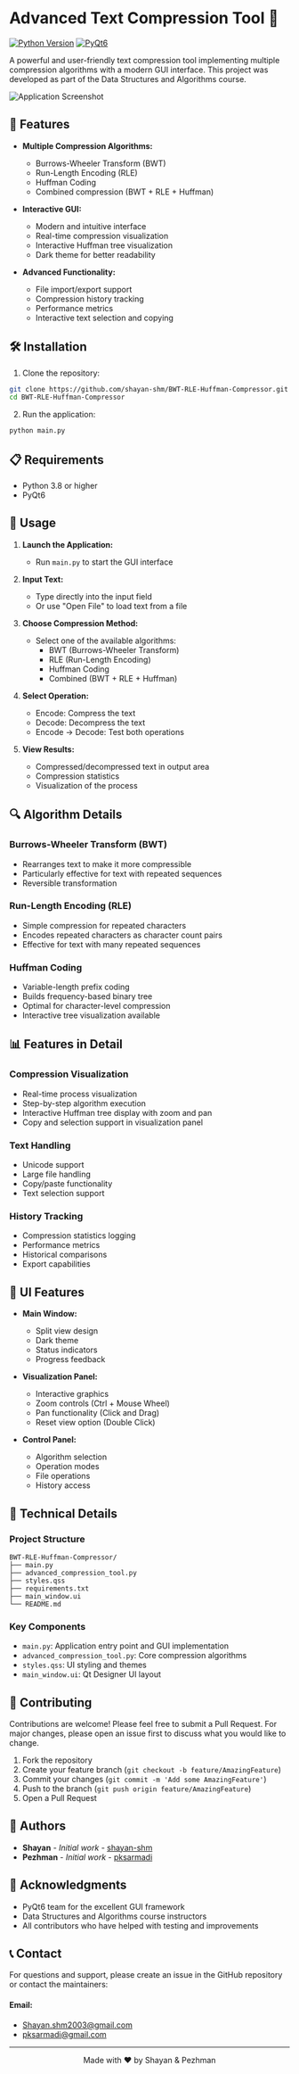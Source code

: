 # Advanced Text Compression Tool 🔄

[![Python Version](https://img.shields.io/badge/python-3.8%2B-blue.svg)](https://www.python.org/downloads/)
[![PyQt6](https://img.shields.io/badge/PyQt-6.0%2B-green.svg)](https://pypi.org/project/PyQt6/)

A powerful and user-friendly text compression tool implementing multiple compression algorithms with a modern GUI interface. This project was developed as part of the Data Structures and Algorithms course.

![Application Screenshot](main_window.png)

## 🌟 Features

- **Multiple Compression Algorithms:**
  - Burrows-Wheeler Transform (BWT)
  - Run-Length Encoding (RLE)
  - Huffman Coding
  - Combined compression (BWT + RLE + Huffman)

- **Interactive GUI:**
  - Modern and intuitive interface
  - Real-time compression visualization
  - Interactive Huffman tree visualization
  - Dark theme for better readability

- **Advanced Functionality:**
  - File import/export support
  - Compression history tracking
  - Performance metrics
  - Interactive text selection and copying

## 🛠️ Installation

1. Clone the repository:
```bash
git clone https://github.com/shayan-shm/BWT-RLE-Huffman-Compressor.git
cd BWT-RLE-Huffman-Compressor
```

2. Run the application:
```bash
python main.py
```

## 📋 Requirements

- Python 3.8 or higher
- PyQt6

## 🎯 Usage

1. **Launch the Application:**
   - Run `main.py` to start the GUI interface

2. **Input Text:**
   - Type directly into the input field
   - Or use "Open File" to load text from a file

3. **Choose Compression Method:**
   - Select one of the available algorithms:
     - BWT (Burrows-Wheeler Transform)
     - RLE (Run-Length Encoding)
     - Huffman Coding
     - Combined (BWT + RLE + Huffman)

4. **Select Operation:**
   - Encode: Compress the text
   - Decode: Decompress the text
   - Encode → Decode: Test both operations

5. **View Results:**
   - Compressed/decompressed text in output area
   - Compression statistics
   - Visualization of the process

## 🔍 Algorithm Details

### Burrows-Wheeler Transform (BWT)
- Rearranges text to make it more compressible
- Particularly effective for text with repeated sequences
- Reversible transformation

### Run-Length Encoding (RLE)
- Simple compression for repeated characters
- Encodes repeated characters as character count pairs
- Effective for text with many repeated sequences

### Huffman Coding
- Variable-length prefix coding
- Builds frequency-based binary tree
- Optimal for character-level compression
- Interactive tree visualization available

## 📊 Features in Detail

### Compression Visualization
- Real-time process visualization
- Step-by-step algorithm execution
- Interactive Huffman tree display with zoom and pan
- Copy and selection support in visualization panel

### Text Handling
- Unicode support
- Large file handling
- Copy/paste functionality
- Text selection support

### History Tracking
- Compression statistics logging
- Performance metrics
- Historical comparisons
- Export capabilities

## 🎨 UI Features

- **Main Window:**
  - Split view design
  - Dark theme
  - Status indicators
  - Progress feedback

- **Visualization Panel:**
  - Interactive graphics
  - Zoom controls (Ctrl + Mouse Wheel)
  - Pan functionality (Click and Drag)
  - Reset view option (Double Click)

- **Control Panel:**
  - Algorithm selection
  - Operation modes
  - File operations
  - History access

## 🔧 Technical Details

### Project Structure
```
BWT-RLE-Huffman-Compressor/
├── main.py
├── advanced_compression_tool.py
├── styles.qss
├── requirements.txt
├── main_window.ui
└── README.md
```

### Key Components
- `main.py`: Application entry point and GUI implementation
- `advanced_compression_tool.py`: Core compression algorithms
- `styles.qss`: UI styling and themes
- `main_window.ui`: Qt Designer UI layout

## 🤝 Contributing

Contributions are welcome! Please feel free to submit a Pull Request. For major changes, please open an issue first to discuss what you would like to change.

1. Fork the repository
2. Create your feature branch (`git checkout -b feature/AmazingFeature`)
3. Commit your changes (`git commit -m 'Add some AmazingFeature'`)
4. Push to the branch (`git push origin feature/AmazingFeature`)
5. Open a Pull Request

## 👥 Authors

- **Shayan** - *Initial work* - [shayan-shm](https://github.com/shayan-shm)
- **Pezhman** - *Initial work* - [pksarmadi](https://github.com/pksarmadi)

## 🙏 Acknowledgments

- PyQt6 team for the excellent GUI framework
- Data Structures and Algorithms course instructors
- All contributors who have helped with testing and improvements

## 📞 Contact

For questions and support, please create an issue in the GitHub repository or contact the maintainers:

#### Email:
- Shayan.shm2003@gmail.com 
- pksarmadi@gmail.com

---

<p align="center">
  Made with ❤️ by Shayan & Pezhman
</p>